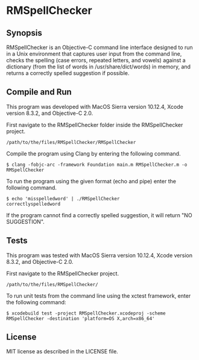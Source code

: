 # RMSpellChecker

## Synopsis

RMSpellChecker is an Objective-C command line interface designed to run in a Unix environment that captures user input from the command line, checks the spelling (case errors, repeated letters, and vowels) against a dictionary (from the list of words in /usr/share/dict/words) in memory, and returns a correctly spelled suggestion if possible.

## Compile and Run

This program was developed with MacOS Sierra version 10.12.4, Xcode version 8.3.2, and Objective-C 2.0.

First navigate to the RMSpellChecker folder inside the RMSpellChecker project.

```
/path/to/the/files/RMSpellChecker/RMSpellChecker
```

Compile the program using Clang by entering the following command.

```
$ clang -fobjc-arc -framework Foundation main.m RMSpellChecker.m -o RMSpellChecker
```

To run the program using the given format (echo and pipe) enter the following command.

```
$ echo 'misspelledword' | ./RMSpellChecker
correctlyspelledword
```

If the program cannot find a correctly spelled suggestion, it will return "NO SUGGESTION".

## Tests

This program was tested with MacOS Sierra version 10.12.4, Xcode version 8.3.2, and Objective-C 2.0.

First navigate to the RMSpellChecker project.

```
/path/to/the/files/RMSpellChecker/
```

To run unit tests from the command line using the xctest framework, enter the following command:

```
$ xcodebuild test -project RMSpellChecker.xcodeproj -scheme RMSpellChecker -destination 'platform=OS X,arch=x86_64'
```

## License

MIT license as described in the LICENSE file.
